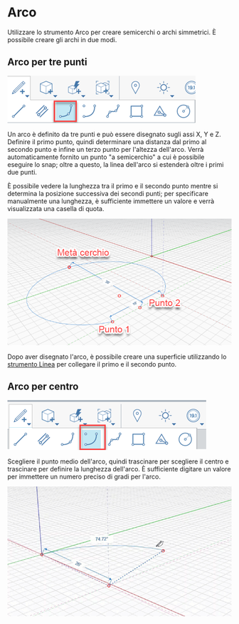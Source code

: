 # Arco

Utilizzare lo strumento Arco per creare semicerchi o archi simmetrici. È possibile creare gli archi in due modi.

## Arco per tre punti

![](../.gitbook/assets/arc_three_pts.png)

Un arco è definito da tre punti e può essere disegnato sugli assi X, Y e Z. Definire il primo punto, quindi determinare una distanza dal primo al secondo punto e infine un terzo punto per l'altezza dell'arco. Verrà automaticamente fornito un punto "a semicerchio" a cui è possibile eseguire lo snap; oltre a questo, la linea dell'arco si estenderà oltre i primi due punti.

È possibile vedere la lunghezza tra il primo e il secondo punto mentre si determina la posizione successiva dei secondi punti; per specificare manualmente una lunghezza, è sufficiente immettere un valore e verrà visualizzata una casella di quota.

![](../.gitbook/assets/arc-by-three-pts.png)

Dopo aver disegnato l'arco, è possibile creare una superficie utilizzando lo [strumento Linea](line-tool.md) per collegare il primo e il secondo punto.

## Arco per centro

![](../.gitbook/assets/arc-by-center%20%281%29.png)

Scegliere il punto medio dell'arco, quindi trascinare per scegliere il centro e trascinare per definire la lunghezza dell'arco. È sufficiente digitare un valore per immettere un numero preciso di gradi per l'arco.

![](../.gitbook/assets/arc_circle_demo.gif)

